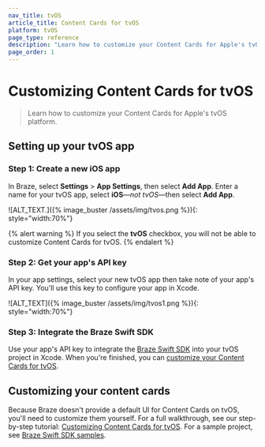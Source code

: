 ```yaml
---
nav_title: tvOS
article_title: Content Cards for tvOS
platform: tvOS
page_type: reference
description: "Learn how to customize your Content Cards for Apple's tvOS platform."
page_order: 1
---
```


# Customizing Content Cards for tvOS

> Learn how to customize your Content Cards for Apple's tvOS platform.

## Setting up your tvOS app

### Step 1: Create a new iOS app

In Braze, select **Settings** > **App Settings**, then select **Add App**. Enter a name for your tvOS app, select **iOS**&#8212;_not tvOS_&#8212;then select **Add App**.

![ALT_TEXT.]({% image_buster /assets/img/tvos.png %}){: style="width:70%"}

{% alert warning %}
If you select the **tvOS** checkbox, you will not be able to customize Content Cards for tvOS.
{% endalert %}

### Step 2: Get your app's API key

In your app settings, select your new tvOS app then take note of your app's API key. You'll use this key to configure your app in Xcode.

![ALT_TEXT]({% image_buster /assets/img/tvos1.png %}){: style="width:70%"}

### Step 3: Integrate the Braze Swift SDK

Use your app's API key to integrate the [Braze Swift SDK](https://github.com/braze-inc/braze-swift-sdk) into your tvOS project in Xcode. When you're finished, you can [customize your Content Cards for tvOS](#customizing-your-in-app-messages).

## Customizing your content cards

Because Braze doesn't provide a default UI for Content Cards on tvOS, you'll need to customize them yourself. For a full walkthrough, see our step-by-step tutorial: [Customizing Content Cards for tvOS](https://braze-inc.github.io/braze-swift-sdk/documentation/braze/content-cards-customization/). For a sample project, see [Braze Swift SDK samples](https://github.com/braze-inc/braze-swift-sdk/tree/main/Examples).
